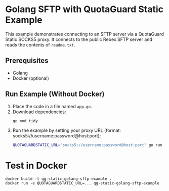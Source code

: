 # Golang SFTP with QuotaGuard Static Example

This example demonstrates connecting to an SFTP server via a QuotaGuard Static SOCKS5 proxy. It connects to the public Rebex SFTP server and reads the contents of `readme.txt`.

## Prerequisites

- Golang
- Docker (optional)

## Run Example (Without Docker)

1. Place the code in a file named `app.go`.
2. Download dependencies:
   ```bash
   go mod tidy
   ```
3. Run the example by setting your proxy URL (format: socks5://username:password@host:port):
    ```bash
    QUOTAGUARDSTATIC_URL="socks5://username:password@host:port" go run app.go
    ```

# Test in Docker
```
docker build -t qg-static-golang-sftp-example .
docker run -e QUOTAGUARDSTATIC_URL=... qg-static-golang-sftp-example
```